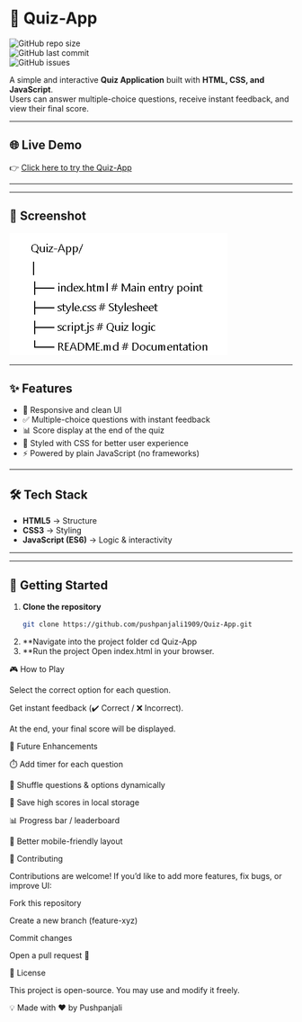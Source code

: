 # 🎯 Quiz-App

![GitHub repo size](https://img.shields.io/github/repo-size/pushpanjali1909/Quiz-App?color=blue)  
![GitHub last commit](https://img.shields.io/github/last-commit/pushpanjali1909/Quiz-App?color=green)  
![GitHub issues](https://img.shields.io/github/issues/pushpanjali1909/Quiz-App?color=red)  

A simple and interactive **Quiz Application** built with **HTML, CSS, and JavaScript**.  
Users can answer multiple-choice questions, receive instant feedback, and view their final score.

---

## 🌐 Live Demo

👉 [Click here to try the Quiz-App](https://pushpanjali1909.github.io/Quiz-App/)

---
---

## 📸 Screenshot

![Quiz App Screenshot](https://raw.githubusercontent.com/pushpanjali1909/Quiz-App/main/screenshot.png)
 

---

## ✨ Features

- 📱 Responsive and clean UI  
- ✅ Multiple-choice questions with instant feedback  
- 📊 Score display at the end of the quiz  
- 🎨 Styled with CSS for better user experience  
- ⚡ Powered by plain JavaScript (no frameworks)  

---

## 🛠️ Tech Stack

- **HTML5** → Structure  
- **CSS3** → Styling  
- **JavaScript (ES6)** → Logic & interactivity  

---


---

## 🚀 Getting Started

1. **Clone the repository**
   ```bash
   git clone https://github.com/pushpanjali1909/Quiz-App.git
2. **Navigate into the project folder
          cd Quiz-App
3. **Run the project
          Open index.html in your browser.


🎮 How to Play

Select the correct option for each question.

Get instant feedback (✔️ Correct / ❌ Incorrect).

At the end, your final score will be displayed.



🔮 Future Enhancements

  ⏱️ Add timer for each question

  🔄 Shuffle questions & options dynamically

  💾 Save high scores in local storage

  📊 Progress bar / leaderboard

  📱 Better mobile-friendly layout


🤝 Contributing

Contributions are welcome!
If you’d like to add more features, fix bugs, or improve UI:

Fork this repository

Create a new branch (feature-xyz)

Commit changes

Open a pull request 🚀

📜 License

This project is open-source. You may use and modify it freely.

 
 
 💡 Made with ❤️ by Pushpanjali

